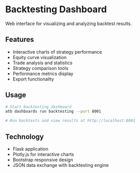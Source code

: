 # Backtesting Dashboard

Web interface for visualizing and analyzing backtest results.

## Features

- Interactive charts of strategy performance
- Equity curve visualization
- Trade analysis and statistics
- Strategy comparison tools
- Performance metrics display
- Export functionality

## Usage

```bash
# Start backtesting dashboard
atb dashboards run backtesting --port 8001

# Run backtests and view results at http://localhost:8001
```

## Technology

- Flask application
- Plotly.js for interactive charts
- Bootstrap responsive design
- JSON data exchange with backtesting engine